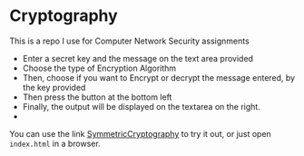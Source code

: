 # Cryptography
This is a repo I use for Computer Network Security assignments
- Enter a secret key and the message on the text area provided
- Choose the type of Encryption Algorithm
- Then, choose if you want to Encrypt or decrypt the message entered, by the key provided
- Then press the button at the bottom left
- Finally, the output will be displayed on the textarea on the right.
- 
You can use the link [SymmetricCryptography](https://symmetriccrypto.netlify.app) to try it out, or just open `index.html` in a browser.

